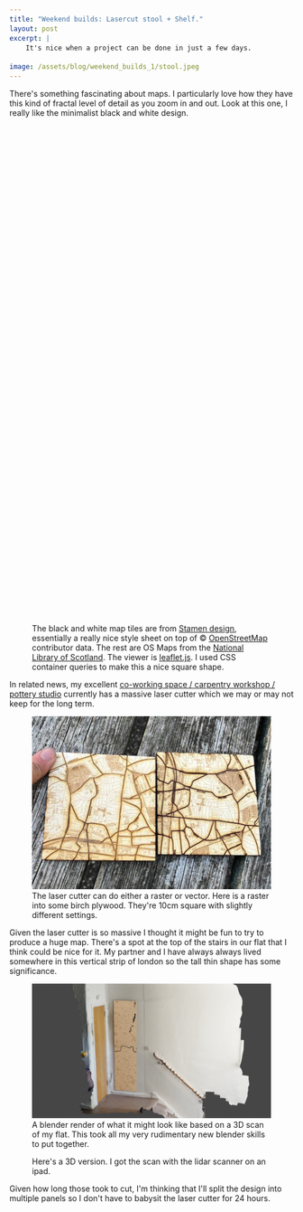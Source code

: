 ```yaml
---
title: "Weekend builds: Lasercut stool + Shelf."
layout: post
excerpt: |
    It's nice when a project can be done in just a few days.

image: /assets/blog/weekend_builds_1/stool.jpeg
---
```


There's something fascinating about maps. I particularly love how they have this kind of fractal level of detail as you zoom in and out. Look at this one, I really like the minimalist black and white design.

<link rel="stylesheet" href="https://unpkg.com/leaflet@1.9.4/dist/leaflet.css"
    integrity="sha256-p4NxAoJBhIIN+hmNHrzRCf9tD/miZyoHS5obTRR9BMY="
    crossorigin=""/>

<script src="https://unpkg.com/leaflet@1.9.4/dist/leaflet.js"
integrity="sha256-20nQCchB9co0qIjJZRGuk2/Z9VM+kNiyxNV1lvTlZBo="
crossorigin=""></script>

<style>
    .os_maps {
    filter: grayscale(1) contrast(1.1);
    }
    .os_maps_london {
    filter: grayscale(1) brightness(0.8) contrast(2);
    }
</style>

<figure class="blogroll">
<div id="map" style="height:90cqw; width:90cqw"></div>
<figcaption>
<br>
The black and white map tiles are from <a href="https://stamen.com/">Stamen design</a>, essentially a really nice style sheet on top of &copy; <a href="https://www.openstreetmap.org/copyright">OpenStreetMap</a> contributor data. The rest are OS Maps from the <a href="http://maps.nls.uk/projects/subscription-api/">National Library of Scotland</a>. The viewer is <a href="https://leafletjs.com/">leaflet.js</a>. I used CSS container queries to make this a nice square shape.
</figcaption>
</figure>

<script>
    let Stamen_TonerBackground = L.tileLayer('https://stamen-tiles-{s}.a.ssl.fastly.net/toner-background/{z}/{x}/{y}{r}.{ext}', {
    subdomains: 'abcd',
    minZoom: 0,
    maxZoom: 16,
    ext: 'png'
    });
    let Stamen_Toner = L.tileLayer('https://stamen-tiles-{s}.a.ssl.fastly.net/toner/{z}/{x}/{y}.{ext}', {
    subdomains: 'abcd',
    minZoom: 0,
    maxZoom: 16,
    ext: 'png'
    });
    const key = 'paglUJQl74h39APJmOFJ';
    let os_maps = L.tileLayer(`https://api.maptiler.com/tiles/uk-osgb10k1888/{z}/{x}/{y}.jpg?key=paglUJQl74h39APJmOFJ`,{ //style URL
    tileSize: 512,
    zoomOffset: -1,
    minZoom: 1,
    crossOrigin: true,
    className: 'os_maps'
    });
    let os_multi_scale = L.tileLayer(`https://api.maptiler.com/tiles/uk-osgb1888/{z}/{x}/{y}?key=paglUJQl74h39APJmOFJ`,{ //style URL
    tileSize: 512,
    zoomOffset: -1,
    minZoom: 1,
    crossOrigin: true,
    className: 'os_maps'
    });
    let os_maps_2 = L.tileLayer("https://api.maptiler.com/tiles/uk-osgb1888/{z}/{x}/{y}?key=paglUJQl74h39APJmOFJ",{ //style URL
    tileSize: 512,
    zoomOffset: -1,
    minZoom: 1,
    crossOrigin: true,
    className: 'os_maps'
    });
    let hills = L.tileLayer("https://api.maptiler.com/tiles/uk-osgb10k1888/{z}/{x}/{y}.jpg?key=paglUJQl74h39APJmOFJ",{ //style URL
    tileSize: 512,
    zoomOffset: -1,
    minZoom: 1,
    crossOrigin: true,
    className: 'os_maps'
    });

    let os_london = L.tileLayer("https://api.maptiler.com/tiles/uk-oslondon1k1893/{z}/{x}/{y}.jpg?key=paglUJQl74h39APJmOFJ",{ //style URL
    tileSize: 512,
    zoomOffset: -1,
    minZoom: 1,
    crossOrigin: true,
    className: 'os_maps_london'
    });

    

    var baseMaps = {
    "Stamen Toner": Stamen_TonerBackground,
    "Stamen Toner Labelled" : Stamen_Toner,
    "OS Maps Multi Scale" : os_multi_scale,
    "OS Maps": os_maps,
    "OS Maps Hills": os_maps_2,
    "Hills" : hills,
    "OS Maps London" : os_london,
    };

    let map = L.map('map', {attributionControl: false, zoomControl: false}).setView({'lat': 51.555514883267996, 'lng': -0.07930755615234376}, 15);
    
    map.addLayer(Stamen_TonerBackground);   
    let layerControl = L.control.layers(baseMaps).addTo(map);
     
    //map.addLayer(os_maps);  
</script>


In related news, my excellent [co-working space / carpentry workshop / pottery studio](https://www.r-a-r-a.com/) currently has a massive laser cutter which we may or may not keep for the long term. 

<figure>
<img src="/assets/blog/maps/tests.jpeg">
<figcaption>
The laser cutter can do either a raster or vector. Here is a raster into some birch plywood. They're 10cm square with slightly different settings.
</figcaption>
</figure>

Given the laser cutter is so massive I thought it might be fun to try to produce a huge map. There's a spot at the top of the stairs in our flat that I think could be nice for it. My partner and I have always always lived somewhere in this vertical strip of london so the tall thin shape has some significance.

<figure>
<img src="/assets/blog/maps/render.png">
<figcaption>
A blender render of what it might look like based on a 3D scan of my flat. This took all my very rudimentary new blender skills to put together.
</figcaption>
</figure>

<figure>
<model-viewer src="/assets/blog/maps/bigmap.glb" ar ar-modes="scene-viewer webxr quick-look" camera-controls shadow-intensity="1" exposure="1.08" camera-orbit="30.45deg 63.68deg 27.8m" field-of-view="22.88deg" auto-rotate>
</model-viewer>
<figcaption>
Here's a 3D version. I got the scan with the lidar scanner on an ipad.
</figcaption>
</figure>

Given how long those took to cut, I'm thinking that I'll split the design into multiple panels so I don't have to babysit the laser cutter for 24 hours. 

<!-- Ideas:
https://github.com/grinat/leaflet-simple-map-screenshoter  Can only get raster data this way

Insp: https://blog.usedbytes.com/2022/06/3d-printed-terrain-models-using-os-open-data/


https://gis.stackexchange.com/questions/186808/how-to-create-high-quality-map-with-qgis-and-stamen-tiles
https://anitagraser.com/2014/05/31/a-guide-to-googlemaps-like-maps-with-osm-in-qgis/
https://github.com/anitagraser/QGIS-resources/tree/master/qgis2/osm_spatialite

Map tile layers:
https://maps.nls.uk/projects/api/#layers
-->
